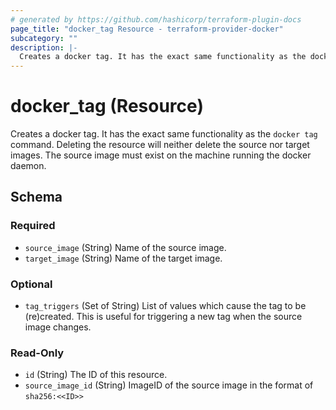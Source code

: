 ```yaml
---
# generated by https://github.com/hashicorp/terraform-plugin-docs
page_title: "docker_tag Resource - terraform-provider-docker"
subcategory: ""
description: |-
  Creates a docker tag. It has the exact same functionality as the docker tag command. Deleting the resource will neither delete the source nor target images. The source image must exist on the machine running the docker daemon.
---
```


# docker_tag (Resource)

Creates a docker tag. It has the exact same functionality as the `docker tag` command. Deleting the resource will neither delete the source nor target images. The source image must exist on the machine running the docker daemon.



<!-- schema generated by tfplugindocs -->
## Schema

### Required

- `source_image` (String) Name of the source image.
- `target_image` (String) Name of the target image.

### Optional

- `tag_triggers` (Set of String) List of values which cause the tag to be (re)created. This is useful for triggering a new tag when the source image changes.

### Read-Only

- `id` (String) The ID of this resource.
- `source_image_id` (String) ImageID of the source image in the format of `sha256:<<ID>>`
